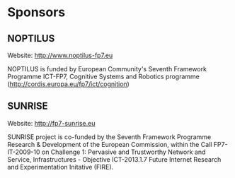 Sponsors
========

NOPTILUS
--------

Website: http://www.noptilus-fp7.eu

NOPTILUS is funded by European Community's Seventh Framework Programme
ICT-FP7, Cognitive Systems and Robotics programme
(http://cordis.europa.eu/fp7/ict/cognition)

SUNRISE
-------

Website: http://fp7-sunrise.eu

SUNRISE project is co-funded by the Seventh Framework Programme Research &
Development of the European Commission, within the Call FP7-IT-2009-10 on
Challenge 1: Pervasive and Trustworthy Network and Service,
Infrastructures - Objective ICT-2013.1.7 Future Internet Research and
Experimentation Initative (FIRE).
